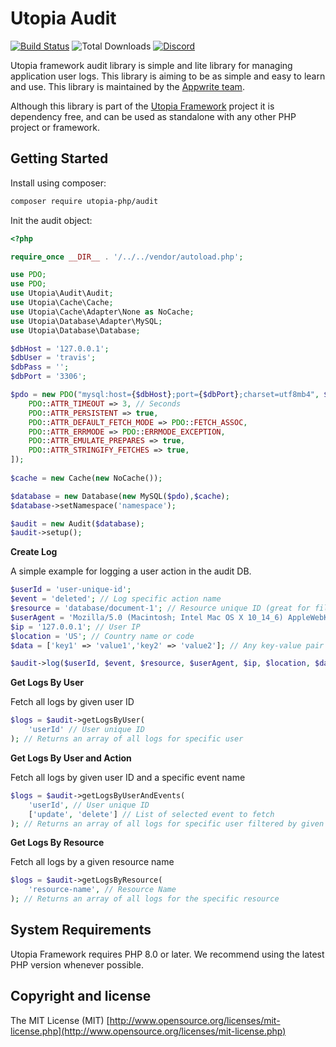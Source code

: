 # Utopia Audit

[![Build Status](https://travis-ci.org/utopia-php/audit.svg?branch=master)](https://travis-ci.com/utopia-php/audit)
![Total Downloads](https://img.shields.io/packagist/dt/utopia-php/audit.svg)
[![Discord](https://img.shields.io/discord/564160730845151244)](https://appwrite.io/discord)

Utopia framework audit library is simple and lite library for managing application user logs. This library is aiming to be as simple and easy to learn and use. This library is maintained by the [Appwrite team](https://appwrite.io).

Although this library is part of the [Utopia Framework](https://github.com/utopia-php/framework) project it is dependency free, and can be used as standalone with any other PHP project or framework.

## Getting Started

Install using composer:
```bash
composer require utopia-php/audit
```

Init the audit object:

```php
<?php

require_once __DIR__ . '/../../vendor/autoload.php';

use PDO;
use PDO;
use Utopia\Audit\Audit;
use Utopia\Cache\Cache;
use Utopia\Cache\Adapter\None as NoCache;
use Utopia\Database\Adapter\MySQL;
use Utopia\Database\Database;

$dbHost = '127.0.0.1';
$dbUser = 'travis';
$dbPass = '';
$dbPort = '3306';

$pdo = new PDO("mysql:host={$dbHost};port={$dbPort};charset=utf8mb4", $dbUser, $dbPass, [
    PDO::ATTR_TIMEOUT => 3, // Seconds
    PDO::ATTR_PERSISTENT => true,
    PDO::ATTR_DEFAULT_FETCH_MODE => PDO::FETCH_ASSOC,
    PDO::ATTR_ERRMODE => PDO::ERRMODE_EXCEPTION,
    PDO::ATTR_EMULATE_PREPARES => true,
    PDO::ATTR_STRINGIFY_FETCHES => true,
]);
        
$cache = new Cache(new NoCache());

$database = new Database(new MySQL($pdo),$cache);
$database->setNamespace('namespace');

$audit = new Audit($database);
$audit->setup();
```

**Create Log**

A simple example for logging a user action in the audit DB.

```php
$userId = 'user-unique-id';
$event = 'deleted'; // Log specific action name
$resource = 'database/document-1'; // Resource unique ID (great for filtering specific logs)
$userAgent = 'Mozilla/5.0 (Macintosh; Intel Mac OS X 10_14_6) AppleWebKit/537.36 (KHTML, like Gecko) Chrome/79.0.3945.88 Safari/537.36'; // Set user-agent
$ip = '127.0.0.1'; // User IP
$location = 'US'; // Country name or code
$data = ['key1' => 'value1','key2' => 'value2']; // Any key-value pair you need to log

$audit->log($userId, $event, $resource, $userAgent, $ip, $location, $data);
```

**Get Logs By User**

Fetch all logs by given user ID

```php
$logs = $audit->getLogsByUser(
    'userId' // User unique ID
); // Returns an array of all logs for specific user
```

**Get Logs By User and Action**

Fetch all logs by given user ID and a specific event name

```php
$logs = $audit->getLogsByUserAndEvents( 
    'userId', // User unique ID
    ['update', 'delete'] // List of selected event to fetch
); // Returns an array of all logs for specific user filtered by given actions
```

**Get Logs By Resource**

Fetch all logs by a given resource name

```php
$logs = $audit->getLogsByResource(
    'resource-name', // Resource Name
); // Returns an array of all logs for the specific resource
```

## System Requirements

Utopia Framework requires PHP 8.0 or later. We recommend using the latest PHP version whenever possible.

## Copyright and license

The MIT License (MIT) [http://www.opensource.org/licenses/mit-license.php](http://www.opensource.org/licenses/mit-license.php)
